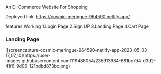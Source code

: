 An E- Commerce Website For Shopping

Deployed link:  https://cosmic-meringue-964590.netlify.app/



features Working
1.Login Page
2.Sign UP 
3.Landing Page
4.Cart Page


<h3>Landing Page</h3>
![screencapture-cosmic-meringue-964590-netlify-app-2023-05-03-17_07_10](https://user-images.githubusercontent.com/119488054/235913984-881bc7d4-d3d2-41f6-9d06-121bdbd873bc.png)
